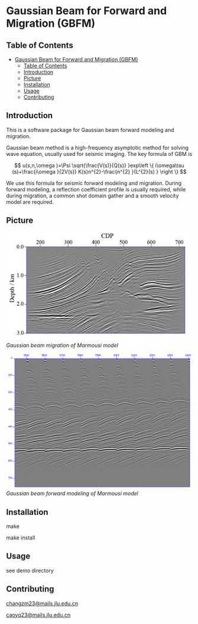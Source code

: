 # Gaussian Beam for Forward and Migration (GBFM)

## Table of Contents

- [Gaussian Beam for Forward and Migration (GBFM)](#gaussian-beam-for-forward-and-migration-gbfm)
  - [Table of Contents](#table-of-contents)
  - [Introduction](#introduction)
  - [Picture](#picture)
  - [Installation](#installation)
  - [Usage](#usage)
  - [Contributing](#contributing)

## Introduction

This is a software package for Gaussian beam forward modeling and migration.

Gaussian beam method is a high-frequency asymptotic method for solving wave equation, usually used for seismic imaging. 
The key formula of GBM is

$$
u(s,n,\omega )=\Psi \sqrt{\frac{V(s)}{Q(s)} }exp\left \{ i\omega\tau (s)+\frac{i\omega }{2V(s)}
K(s)n^{2}-\frac{n^{2} }{L^{2}(s) }     \right \}  
$$

We use this formula for seismic forward modeling and migration. During forward modeling, a reflection coefficient profile is usually required, while during migration, a common shot domain gather and a smooth velocity model are required.

## Picture
![image](./pic/GBM.png)
*Gaussian beam migration of Marmousi model*

![image](./pic/GBF.png)
*Gaussian beam forward modeling of Marmousi model*

## Installation

make

make install 

## Usage

see demo directory

## Contributing

changzm23@mails.jlu.edu.cn

caoyq23@mails.jlu.edu.cn

